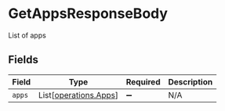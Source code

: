 # GetAppsResponseBody

List of apps


## Fields

| Field                                                    | Type                                                     | Required                                                 | Description                                              |
| -------------------------------------------------------- | -------------------------------------------------------- | -------------------------------------------------------- | -------------------------------------------------------- |
| `apps`                                                   | List[[operations.Apps](../../models/operations/apps.md)] | :heavy_minus_sign:                                       | N/A                                                      |